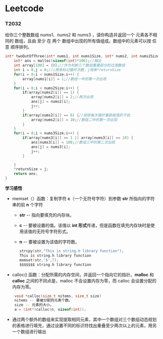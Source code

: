 # Leetcode

### T2032

给你三个整数数组 nums1、nums2 和 nums3 ，请你构造并返回一个 元素各不相同的 数组，且由 至少 在 两个 数组中出现的所有值组成。数组中的元素可以按 任意 顺序排列。

```c
int* twoOutOfThree(int* nums1, int nums1Size, int* nums2, int nums2Size, int* nums3, int nums3Size, int* returnSize){
    int* ans = malloc(sizeof(int)*100);//输出
    int array[100] = {0};//作为判断三个数组重叠部分的过渡数组
    int i = 0,j = 0;//i用来标记循环次数，j用来*returnSize
    for(i = 0;i < nums1Size;i++) {
        array[nums1[i]] = 1;//数组一中的第一次出现
    }
    for(i = 0;i < nums2Size;i++) {
        if(array[nums2[i]] == 1) {
            array[nums2[i]] = 2;//两次出现
            ans[j] = nums2[i];
            j++;
        }
        if(array[nums2[i]] == 0) {//排除每次循环重新赋值的干扰
            array[nums2[i]] = 10;//数组二中的第一次出现
        }
    }
    for(i = 0;i < nums3Size;i++) {
        if(array[nums3[i]] == 1 || array[nums3[i]] == 10) {
            ans[nums3[i]] = 100;//数组三中的第二次出现
            ans[j] = nums3[i];
            j++;
        }

    }
    *returnSize = j;
    return ans;
}
```

**学习感悟**

- memset（）函数：复制字符 **c**（一个无符号字符）到参数 **str** 所指向的字符串的前 **n** 个字符

  - **str** -- 指向要填充的内存块。

  - **c** -- 要被设置的值。该值以 **int 形式**传递，但是函数在填充内存块时是使用该值的无符号字符形式。

  - **n** -- 要被设置为该值的字符数。

    ```c
    strcpy(str,"This is string.h library function");
    This is string.h library function
    memset(str,'$',7);
    $$$$$$$ string.h library function
    ```

- calloc() 函数：分配所需的内存空间，并返回一个指向它的指针。**malloc** 和 **calloc** 之间的不同点是，malloc 不会设置内存为零，而 calloc 会设置分配的内存为零。

  ```c
   void *calloc(size_t nitems, size_t size)
   nitems -- 要被分配的元素个数。
   size -- 元素的大小。
   a = (int*)calloc(n, sizeof(int));
  ```

  

- 通过两个额外的数组来实现提取相同元素，其中一个数组对三个数组动态规划的表格进行填充，通过设置不同的标识符找出重叠至少两次以上的元素，用另一个数组进行输出